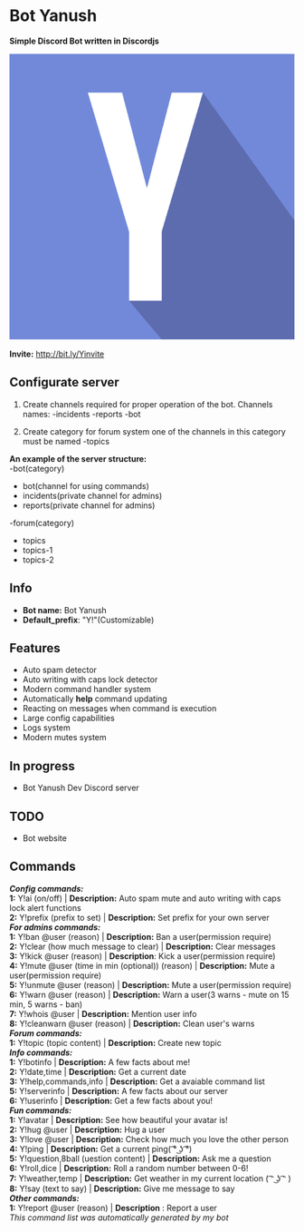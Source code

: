 # Bot Yanush
**Simple Discord Bot written in Discordjs**

![Bot avatar](https://raw.githubusercontent.com/KrystianJonca/Bot-Yanush/master/assets/avatar.png) 

**Invite:** http://bit.ly/Yinvite
## Configurate server
1. Create channels required for proper operation of the bot. Channels names:
 -incidents
 -reports
 -bot
 
2. Create category for forum system one of the channels in this category must be named
 -topics

**An example of the server structure:**<br />
-bot(category)
 - bot(channel for using commands)
 - incidents(private channel for admins)
 - reports(private channel for admins)

-forum(category)
 - topics
 - topics-1
 - topics-2
 

## Info
- **Bot name:** Bot Yanush
- **Default_prefix**: "Y!"(Customizable)

## Features
- Auto spam detector
- Auto writing with caps lock detector
- Modern command handler system 
- Automatically **help** command updating
- Reacting on messages when command is execution
- Large config capabilities
- Logs system
- Modern mutes system

## In progress
- Bot Yanush Dev Discord server

## TODO
- Bot website

## Commands
***Config commands:*** <br />
**1:** Y!ai (on/off) | **Description:**  Auto spam mute and auto writing with caps lock alert functions<br />
**2:** Y!prefix (prefix to set) | **Description:**  Set prefix for your own server <br />
***For admins commands:*** <br />
**1:** Y!ban @user (reason) | **Description:**  Ban a user(permission require) <br />
**2:** Y!clear (how much message to clear) | **Description:**  Clear messages <br />
**3:** Y!kick @user (reason) | **Description**:  Kick a user(permission require) <br />
**4:** Y!mute @user (time in min (optional)) (reason) | **Description:**  Mute a user(permission require) <br />
**5:** Y!unmute @user (reason) | **Description:**  Mute a user(permission require) <br />
**6:** Y!warn @user (reason) | **Description:**  Warn a user(3 warns - mute on 15 min, 5 warns - ban)<br />
**7:** Y!whois @user | **Description:**  Mention user info <br />
**8:** Y!cleanwarn @user (reason) | **Description:**  Clean user's warns <br />
***Forum commands:*** <br />
**1:** Y!topic (topic content) | **Description:**  Create new topic <br />
***Info commands:*** <br />
**1:** Y!botinfo | **Description:**  A few facts about me! <br />
**2:** Y!date,time | **Description:**  Get a current date <br />
**3:** Y!help,commands,info | **Description:**  Get a avaiable command list<br />
**5:** Y!serverinfo | **Description:**  A few facts about our server <br />
**6:** Y!userinfo | **Description:**  Get a few facts about you! <br />
***Fun commands:*** <br />
**1:** Y!avatar | **Description:**  See how beautiful your avatar is! <br />
**2:** Y!hug @user | **Description:**  Hug a user <br />
**3:** Y!love @user | **Description:**  Check how much you love the other person<br />
**4:** Y!ping | **Description:**  Get a current ping( ͡° ͜ʖ ͡°)<br />
**5:** Y!question,8ball (uestion content) | **Description:**   Ask me a question <br />
**6:** Y!roll,dice | **Description:**   Roll a random number between 0-6! <br />
**7:** Y!weather,temp | **Description:**   Get weather in my current location ( ͡ᵔ ͜ʖ ͡ᵔ ) <br />
**8:** Y!say (text to say) | **Description:**  Give me message to say <br />
***Other commands:*** <br />
**1:** Y!report @user (reason) | **Description** :  Report a user <br />
*This command list was automatically generated by my bot*



